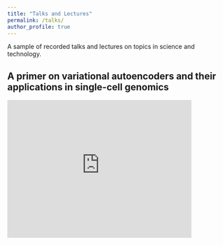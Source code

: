 ```yaml
---
title: "Talks and Lectures"
permalink: /talks/
author_profile: true
---
```


A sample of recorded talks and lectures on topics in science and technology.

A primer on variational autoencoders and their applications in single-cell genomics 
-----------------------------------------------------------------------------------

<iframe width="420" height="315" src="https://www.youtube.com/watch?v=FOabT5lyLoI" frameborder="0" allowfullscreen></iframe>
